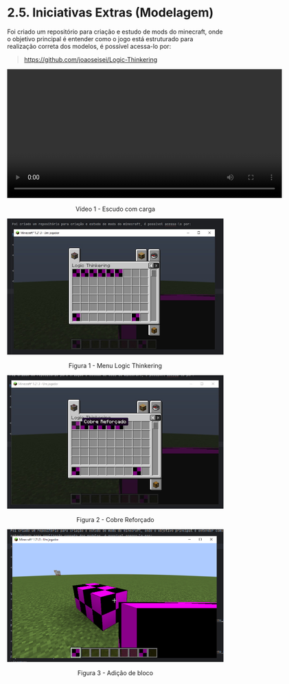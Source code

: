 # 2.5. Iniciativas Extras (Modelagem)

[//]: # (Breve relato sobre as Iniciativas Extras realizadas pela equipe, no escopo da entrega.)

[//]: # ()
[//]: # (Apresentar links para comprobatórios que evidenciem qualquer que seja a realização extra conferida pela equipe no escopo da entrega.)

Foi criado um repositório para criação e estudo de mods do minecraft, onde o objetivo principal é entender como o jogo está
estruturado para realização correta dos modelos, é possível acessa-lo por:

> https://github.com/joaoseisei/Logic-Thinkering

<center>

<video width="640" height="300" controls>
  <source src="https://files.catbox.moe/5azm13.mp4" type="video/mp4">
  Seu navegador não suporta a tag de vídeo.
</video>

Vídeo 1 - Escudo com carga
</center>

<center>

<img src="https://raw.githubusercontent.com/UnBArqDsw2024-2/2024.2_G1_Logic_Thinkering_Entrega_02/refs/heads/main/assets/mod/menu_mine.png?raw=true"/>

Figura 1 - Menu Logic Thinkering
</center>

<center>

<img src="https://raw.githubusercontent.com/UnBArqDsw2024-2/2024.2_G1_Logic_Thinkering_Entrega_02/refs/heads/main/assets/mod/menu_mine_cr.png?raw=true"/>

Figura 2 - Cobre Reforçado
</center>

<center>

<img src="https://raw.githubusercontent.com/UnBArqDsw2024-2/2024.2_G1_Logic_Thinkering_Entrega_02/refs/heads/main/assets/mod/bloco.png?raw=true"/>

Figura 3 - Adição de bloco
</center>
